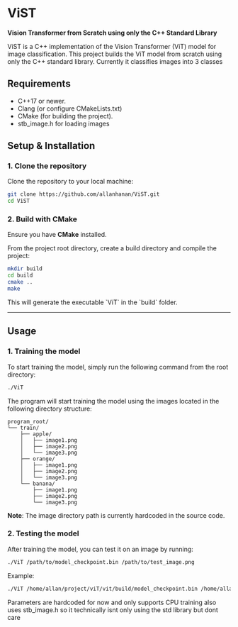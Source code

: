 # ViST  
**Vision Transformer from Scratch using only the C++ Standard Library**

ViST is a C++ implementation of the Vision Transformer (ViT) model for image classification. This project builds the ViT model from scratch using only the C++ standard library. Currently it classifies images into 3 classes

## Requirements
- C++17 or newer.
- Clang (or configure CMakeLists.txt)
- CMake (for building the project).
- stb_image.h for loading images

## Setup & Installation

### 1. Clone the repository  
Clone the repository to your local machine:

```bash
git clone https://github.com/allanhanan/ViST.git
cd ViST
```

### 2. Build with CMake

Ensure you have **CMake** installed.

From the project root directory, create a build directory and compile the project:

```bash
mkdir build
cd build
cmake ..
make
```

This will generate the executable \`ViT\` in the \`build\` folder.

---

## Usage

### 1. Training the model  
To start training the model, simply run the following command from the root directory:

```bash
./ViT
```

The program will start training the model using the images located in the following directory structure:

```
program_root/
└── train/
    ├── apple/
    │   ├── image1.png
    │   ├── image2.png
    │   └── image3.png
    ├── orange/
    │   ├── image1.png
    │   ├── image2.png
    │   └── image3.png
    └── banana/
        ├── image1.png
        ├── image2.png
        └── image3.png
```

**Note**: The image directory path is currently hardcoded in the source code.

### 2. Testing the model  
After training the model, you can test it on an image by running:

```bash
./ViT /path/to/model_checkpoint.bin /path/to/test_image.png
```

Example:

```bash
./ViT /home/allan/project/viT/vit/build/model_checkpoint.bin /home/allan/project/viT/vit/test.png
```

Parameters are hardcoded for now and only supports CPU training
also uses stb_image.h so it technically isnt only using the std library but dont care
